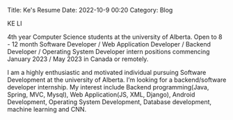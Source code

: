 Title: Ke's Resume
Date: 2022-10-9 00:20
Category: Blog

KE LI

4th year Computer Science students at the university of Alberta. Open to 8 - 12 month Software Developer / Web Application Developer / Backend Developer / Operating System Developer intern positions commencing January 2023 / May 2023 in Canada or remotely.

I am a highly enthusiastic and motivated individual pursuing Software Development at the university of Alberta. I’m looking for a backend/software developer internship. My interest include Backend programming(Java, Spring, MVC, Mysql), Web Application(JS, XML, Django), Android Development, Operating System Development, Database development, machine learning and CNN.
